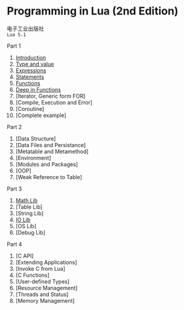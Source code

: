 Programming in Lua (2nd Edition)
===

电子工业出版社  
`Lua 5.1`  

Part 1  

1. [Introduction](./1.1.md)  
2. [Type and value](./1.2.md)  
3. [Expressions](./1.3.md)  
4. [Statements](./1.4.md)  
5. [Functions](./1.5.md)  
6. [Deep in Functions](./1.6.md)  
7. [Iterator, Generic form FOR]
8. [Compile, Execution and Error]
9. [Coroutine]
10. [Complete example]

Part 2  

1. [Data Structure]
2. [Data Files and Persistance]
3. [Metatable and Metamethod]
4. [Environment]
5. [Modules and Packages]
6. [OOP]
7. [Weak Reference to Table]

Part 3  

1. [Math Lib](./3.1.md)  
2. [Table Lib]
3. [String Lib]
4. [IO Lib](./3.4.md)  
5. [OS Lib]
6. [Debug Lib]

Part 4  

1. [C API]
2. [Extending Applications]
3. [Invoke C from Lua]
4. [C Functions]
5. [User-defined Types]
6. [Resource Management]
7. [Threads and Status]
8. [Memory Management]
